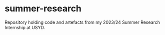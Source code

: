 # summer-research
Repository holding code and artefacts from my 2023/24 Summer Research Internship at USYD.
